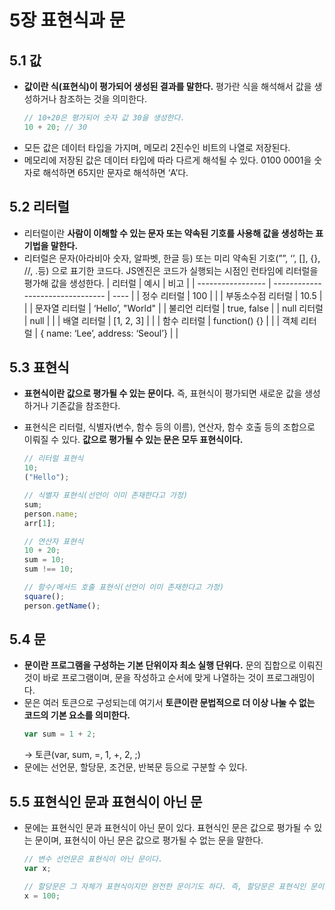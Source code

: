 # 5장 표현식과 문

## 5.1 값

- **값이란 식(표현식)이 평가되어 생성된 결과를 말한다.** 평가란 식을 해석해서 값을 생성하거나 참조하는 것을 의미한다.
  ```jsx
  // 10+20은 평가되어 숫자 값 30을 생성한다.
  10 + 20; // 30
  ```
- 모든 값은 데이터 타입을 가지며, 메모리 2진수인 비트의 나열로 저장된다.
- 메모리에 저장된 값은 데이터 타입에 따라 다르게 해석될 수 있다. 0100 0001을 숫자로 해석하면 65지만 문자로 해석하면 ‘A’다.

## 5.2 리터럴

- 리터럴이란 **사람이 이해할 수 있는 문자 또는 약속된 기호를 사용해 값을 생성하는 표기법을 말한다.**
- 리터럴은 문자(아라비아 숫자, 알파벳, 한글 등) 또는 미리 약속된 기호(””, ‘’, [], {}, //, .등) 으로 표기한 코드다. JS엔진은 코드가 실행되는 시점인 런타임에 리터럴을 평가해 값을 생성한다.
  | 리터럴 | 예시 | 비고 |
  | ----------------- | -------------------------------- | ---- |
  | 정수 리터럴 | 100 | |
  | 부동소수점 리터럴 | 10.5 | |
  | 문자열 리터럴 | ‘Hello’, "World" |
  | 불리언 리터럴 | true, false |
  | null 리터럴 | null | |
  | 배열 리터럴 | [1, 2, 3] | |
  | 함수 리터럴 | function() {} | |
  | 객체 리터럴 | { name: ‘Lee’, address: ‘Seoul’} | |

## 5.3 표현식

- **표현식이란 값으로 평가될 수 있는 문이다.** 즉, 표현식이 평가되면 새로운 값을 생성하거나 기존값을 참조한다.
- 표현식은 리터럴, 식별자(변수, 함수 등의 이름), 연산자, 함수 호출 등의 조합으로 이뤄질 수 있다. **값으로 평가될 수 있는 문은 모두 표현식이다.**

  ```jsx
  // 리터럴 표현식
  10;
  ("Hello");

  // 식별자 표현식(선언이 이미 존재한다고 가정)
  sum;
  person.name;
  arr[1];

  // 연산자 표현식
  10 + 20;
  sum = 10;
  sum !== 10;

  // 함수/메서드 호출 표현식(선언이 이미 존재한다고 가정)
  square();
  person.getName();
  ```

## 5.4 문

- **문이란 프로그램을 구성하는 기본 단위이자 최소 실행 단위다.** 문의 집합으로 이뤄진 것이 바로 프로그램이며, 문을 작성하고 순서에 맞게 나열하는 것이 프로그래밍이다.
- 문은 여러 토큰으로 구성되는데 여기서 **토큰이란 문법적으로 더 이상 나눌 수 없는 코드의 기본 요소를 의미한다.**
  ```jsx
  var sum = 1 + 2;
  ```
  → 토큰(var, sum, =, 1, +, 2, ;)
- 문에는 선언문, 할당문, 조건문, 반복문 등으로 구분할 수 있다.

## 5.5 표현식인 문과 표현식이 아닌 문

- 문에는 표현식인 문과 표현식이 아닌 문이 있다. 표현식인 문은 값으로 평가될 수 있는 문이며, 표현식이 아닌 문은 값으로 평가될 수 없는 문을 말한다.

  ```javascript
  // 변수 선언문은 표현식이 아닌 문이다.
  var x;

  // 할당문은 그 자체가 표현식이지만 완전한 문이기도 하다. 즉, 할당문은 표현식인 문이다.
  x = 100;
  ```
